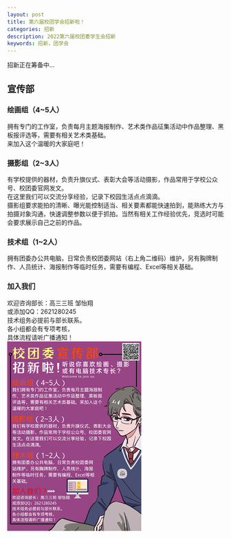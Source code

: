 ```yaml
---
layout: post
title: 第六届校团学会招新啦！
categories: 招新
description: 2022第六届校团委学生会招新
keywords: 招新，团学会
---
```

招新正在筹备中...  

## 宣传部  
### 绘画组（4~5人）  
拥有专门的工作室，负责每月主题海报制作、艺术类作品征集活动中作品整理、黑板报评选等，需要有相关艺术类基础。  
来加入这个温暖的大家庭吧！  
### 摄影组（2~3人）  
有学校提供的器材，负责升旗仪式、表彰大会等活动摄影，作品常用于学校公众号、校团委官网发文。  
在这里我们可以交流分享经验，记录下校园生活点点滴滴。  
摄影组要求能拍的清晰、曝光能控制适当、相关要素都能快速拍到，能熟练大方与拍摄对象沟通，快速调整参数以便于抓拍。当然有相关工作经验优先，竞选时可能会要求展示自己之前的作品。
### 技术组（1~2人）  
拥有团委办公共电脑，日常负责校团委网站（右上角二维码）维护，另有胸牌制作、人员统计、海报制作等临时任务，需要有编程、Excel等相关基础。  
### 加入我们  
欢迎咨询部长：高三三班 邹怡翔  
或添加QQ：2621280245  
技术组务必提前与部长联系。  
各小组都会有专项考核，  
具体流程请听广播通知！  
![宣传部](/images/posts/2022-08-29-2022newmembers/xcb.png)